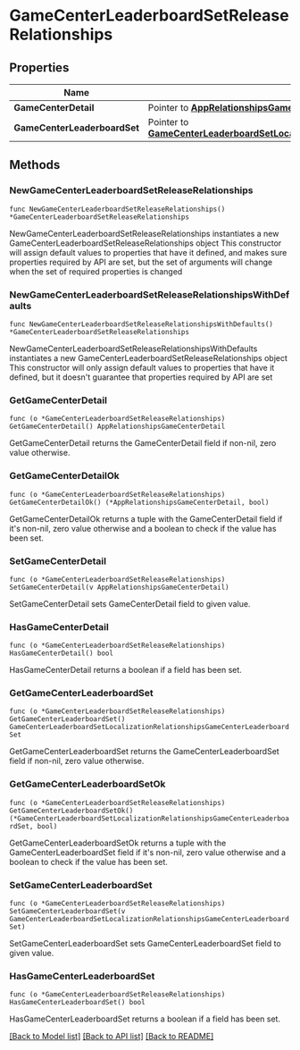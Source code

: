 # GameCenterLeaderboardSetReleaseRelationships

## Properties

Name | Type | Description | Notes
------------ | ------------- | ------------- | -------------
**GameCenterDetail** | Pointer to [**AppRelationshipsGameCenterDetail**](AppRelationshipsGameCenterDetail.md) |  | [optional] 
**GameCenterLeaderboardSet** | Pointer to [**GameCenterLeaderboardSetLocalizationRelationshipsGameCenterLeaderboardSet**](GameCenterLeaderboardSetLocalizationRelationshipsGameCenterLeaderboardSet.md) |  | [optional] 

## Methods

### NewGameCenterLeaderboardSetReleaseRelationships

`func NewGameCenterLeaderboardSetReleaseRelationships() *GameCenterLeaderboardSetReleaseRelationships`

NewGameCenterLeaderboardSetReleaseRelationships instantiates a new GameCenterLeaderboardSetReleaseRelationships object
This constructor will assign default values to properties that have it defined,
and makes sure properties required by API are set, but the set of arguments
will change when the set of required properties is changed

### NewGameCenterLeaderboardSetReleaseRelationshipsWithDefaults

`func NewGameCenterLeaderboardSetReleaseRelationshipsWithDefaults() *GameCenterLeaderboardSetReleaseRelationships`

NewGameCenterLeaderboardSetReleaseRelationshipsWithDefaults instantiates a new GameCenterLeaderboardSetReleaseRelationships object
This constructor will only assign default values to properties that have it defined,
but it doesn't guarantee that properties required by API are set

### GetGameCenterDetail

`func (o *GameCenterLeaderboardSetReleaseRelationships) GetGameCenterDetail() AppRelationshipsGameCenterDetail`

GetGameCenterDetail returns the GameCenterDetail field if non-nil, zero value otherwise.

### GetGameCenterDetailOk

`func (o *GameCenterLeaderboardSetReleaseRelationships) GetGameCenterDetailOk() (*AppRelationshipsGameCenterDetail, bool)`

GetGameCenterDetailOk returns a tuple with the GameCenterDetail field if it's non-nil, zero value otherwise
and a boolean to check if the value has been set.

### SetGameCenterDetail

`func (o *GameCenterLeaderboardSetReleaseRelationships) SetGameCenterDetail(v AppRelationshipsGameCenterDetail)`

SetGameCenterDetail sets GameCenterDetail field to given value.

### HasGameCenterDetail

`func (o *GameCenterLeaderboardSetReleaseRelationships) HasGameCenterDetail() bool`

HasGameCenterDetail returns a boolean if a field has been set.

### GetGameCenterLeaderboardSet

`func (o *GameCenterLeaderboardSetReleaseRelationships) GetGameCenterLeaderboardSet() GameCenterLeaderboardSetLocalizationRelationshipsGameCenterLeaderboardSet`

GetGameCenterLeaderboardSet returns the GameCenterLeaderboardSet field if non-nil, zero value otherwise.

### GetGameCenterLeaderboardSetOk

`func (o *GameCenterLeaderboardSetReleaseRelationships) GetGameCenterLeaderboardSetOk() (*GameCenterLeaderboardSetLocalizationRelationshipsGameCenterLeaderboardSet, bool)`

GetGameCenterLeaderboardSetOk returns a tuple with the GameCenterLeaderboardSet field if it's non-nil, zero value otherwise
and a boolean to check if the value has been set.

### SetGameCenterLeaderboardSet

`func (o *GameCenterLeaderboardSetReleaseRelationships) SetGameCenterLeaderboardSet(v GameCenterLeaderboardSetLocalizationRelationshipsGameCenterLeaderboardSet)`

SetGameCenterLeaderboardSet sets GameCenterLeaderboardSet field to given value.

### HasGameCenterLeaderboardSet

`func (o *GameCenterLeaderboardSetReleaseRelationships) HasGameCenterLeaderboardSet() bool`

HasGameCenterLeaderboardSet returns a boolean if a field has been set.


[[Back to Model list]](../README.md#documentation-for-models) [[Back to API list]](../README.md#documentation-for-api-endpoints) [[Back to README]](../README.md)


